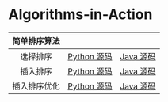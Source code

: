 # Algorithms-in-Action
| 简单排序算法 |  |  |
|:---:|:---:|:---:|
| 选择排序 | [Python 源码](https://github.com/tyrotalk/Algorithms-in-Action/tree/master/01-Sorting-Basic/Selection-Sort/Code-Python) | [Java 源码](https://github.com/tyrotalk/Algorithms-in-Action/tree/master/01-Sorting-Basic/Selection-Sort/Code-Java) |
| 插入排序 | [Python 源码](https://github.com/tyrotalk/Algorithms-in-Action/tree/master/01-Sorting-Basic/Insertion-Sort/Code-Python) | [Java 源码](https://github.com/tyrotalk/Algorithms-in-Action/tree/master/01-Sorting-Basic/Insertion-Sort/Code-Python) |
| 插入排序优化 | [Python 源码](https://github.com/tyrotalk/Algorithms-in-Action/tree/master/01-Sorting-Basic/Insertion-Sort-Advance/Code-Python) | [Java 源码](https://github.com/tyrotalk/Algorithms-in-Action/tree/master/01-Sorting-Basic/Insertion-Sort-Advance/Code-Java) |